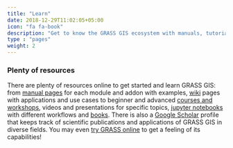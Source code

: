 ```yaml
---
title: "Learn"
date: 2018-12-29T11:02:05+05:00
icon: "fa fa-book"
description: "Get to know the GRASS GIS ecosystem with manuals, tutorials and more"
type : "pages"
weight: 2
---
```



<h3 class="mt-2 mb-4">Plenty of resources</h3>

There are plenty of resources online to get started and learn GRASS GIS: from 
[manual pages](/learn/manuals) for each module and addon with examples, 
[wiki](https://grasswiki.osgeo.org/wiki/GRASS-Wiki) pages with applications 
and use cases to beginner and advanced [courses and workshops](/learn/tutorials), 
videos and presentations for specific topics, 
[jupyter notebooks](https://grasswiki.osgeo.org/wiki/GRASS_GIS_Jupyter_notebooks) 
with different workflows and [books](/learn/books). There is also a 
[Google Scholar](https://scholar.google.com/citations?user=gJ0ZB0cAAAAJ)
profile that keeps track of scientific publications and applications
of GRASS GIS in diverse fields. 
You may even [try GRASS online](/learn/tryonle) to get a feeling of its capabilities!
